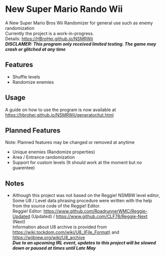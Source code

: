 # New Super Mario Rando Wii
 A New Super Mario Bros Wii Randomizer for general use such as enemy randomization\
 Currently the project is a work-in-progress. \
 Details: https://HBroHei.github.io/NSMRWii \
***DISCLAMER: This program only received limited testing. The game may crash or glitched at any time***

## Features
- Shuffle levels
- Randomize enemies

## Usage
 A guide on how to use the program is now available at https://hbrohei.github.io/NSMRWii/generator/tut.html
 
## Planned Features
Note: Planned features may be changed or removed at anytime
- Unique enemies (Randomize properties)
- Area / Entrance randomization
- Support for custom levels (It should work at the moment but no guarentee)

## Notes
 - Although this project was not based on the Reggie! NSMBW level editor,
 Some U8 / Level data phrasing procedure were written with the help from the source code of the Reggie! Editor. \
Reggie! Editor: https://www.github.com/RoadrunnerWMC/Reggie-Updated (Updated) / https://www.github.com/CLF78/Reggie-Next (Next) \
Information about U8 archive is provided from https://wiki.tockdom.com/wiki/U8_(File_Format) and https://wiibrew.org/wiki/U8_archive \
 ***Due to an upcoming IRL event, updates to this project will be slowed down or paused at times until Late May***
